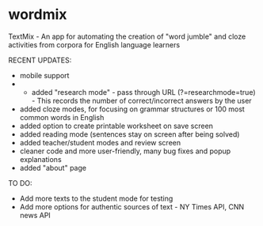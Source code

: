 # wordmix
TextMix - An app for automating the creation of "word jumble" and cloze activities from corpora for English language learners

RECENT UPDATES:
- mobile support
- - added "research mode" - pass through URL (?=researchmode=true) - This records the number of correct/incorrect answers by the user
- added cloze modes, for focusing on grammar structures or 100 most common words in English
- added option to create printable worksheet on save screen
- added reading mode (sentences stay on screen after being solved)
- added teacher/student modes and review screen
- cleaner code and more user-friendly, many bug fixes and popup explanations
- added "about" page

TO DO:
- Add more texts to the student mode for testing
- Add more options for authentic sources of text - NY Times API, CNN news API
